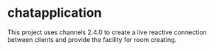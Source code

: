 # chatapplication

This project uses channels 2.4.0 to create a live reactive connection between clients and provide the facility for room creating.

